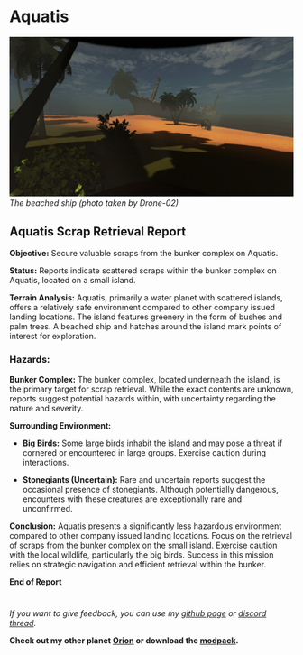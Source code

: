 # Aquatis
![Screenshot_1](https://raw.githubusercontent.com/sfDesat/Aquatis/main/Screenshots/1.jpg "1")  
_The beached ship (photo taken by Drone-02)_

## **Aquatis Scrap Retrieval Report**

**Objective:** Secure valuable scraps from the bunker complex on Aquatis.

**Status:** Reports indicate scattered scraps within the bunker complex on Aquatis, located on a small island.

**Terrain Analysis:**
Aquatis, primarily a water planet with scattered islands, offers a relatively safe environment compared to other company issued landing locations. The island features greenery in the form of bushes and palm trees. A beached ship and hatches around the island mark points of interest for exploration.

### **Hazards:**

**Bunker Complex:**
The bunker complex, located underneath the island, is the primary target for scrap retrieval. While the exact contents are unknown, reports suggest potential hazards within, with uncertainty regarding the nature and severity.

**Surrounding Environment:**
- **Big Birds:**
Some large birds inhabit the island and may pose a threat if cornered or encountered in large groups. Exercise caution during interactions.

- **Stonegiants (Uncertain):**
Rare and uncertain reports suggest the occasional presence of stonegiants. Although potentially dangerous, encounters with these creatures are exceptionally rare and unconfirmed.

**Conclusion:**
Aquatis presents a significantly less hazardous environment compared to other company issued landing locations. Focus on the retrieval of scraps from the bunker complex on the small island. Exercise caution with the local wildlife, particularly the big birds. Success in this mission relies on strategic navigation and efficient retrieval within the bunker.

**End of Report**

#

_If you want to give feedback, you can use my [github page](https://github.com/sfDesat/Aquatis/issues) or [discord thread](https://discordapp.com/channels/1169792572382773318/1188025007759179857)._  

**Check out my other planet [Orion](https://thunderstore.io/c/lethal-company/p/sfDesat/Orion/) or download the [modpack](https://thunderstore.io/c/lethal-company/p/sfDesat/Explorations/).**
